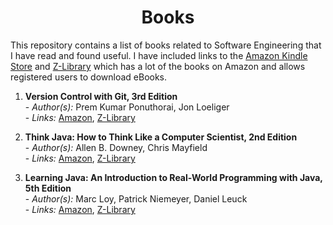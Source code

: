 <h1 align="center">Books</h1>

This repository contains a list of books related to Software Engineering that I have read and found useful. I have included links to the [Amazon Kindle Store](https://www.amazon.com/Kindle-Store/b?ie=UTF8&node=133140011) and [Z-Library](https://zlibrary-global.se/) which has a lot of the books on Amazon and allows registered users to download eBooks. 

1. **Version Control with Git, 3rd Edition**
  <br>- *Author(s):* Prem Kumar Ponuthorai, Jon Loeliger
  <br>- *Links:* [Amazon](https://a.co/d/gPV83Tz), [Z-Library](https://z-library.se/book/23790910/ad1fef/version-control-with-git-powerful-tools-and-techniques-for-collaborative-software-development-3rd.html)

2. **Think Java: How to Think Like a Computer Scientist, 2nd Edition**
  <br>- *Author(s):* Allen B. Downey, Chris Mayfield
  <br>- *Links:* [Amazon](https://a.co/d/cqhKrfa), [Z-Library](https://z-library.se/book/5508963/386144/learning-java-an-introduction-to-realworld-programming-with-java.html)

3. **Learning Java: An Introduction to Real-World Programming with Java, 5th Edition**
  <br>- *Author(s):* Marc Loy, Patrick Niemeyer, Daniel Leuck
  <br>- *Links:* [Amazon](https://a.co/d/9BAc2C4), [Z-Library](https://z-library.se/book/16806861/d3595b/think-java-how-to-think-like-a-computer-scientist.html)

